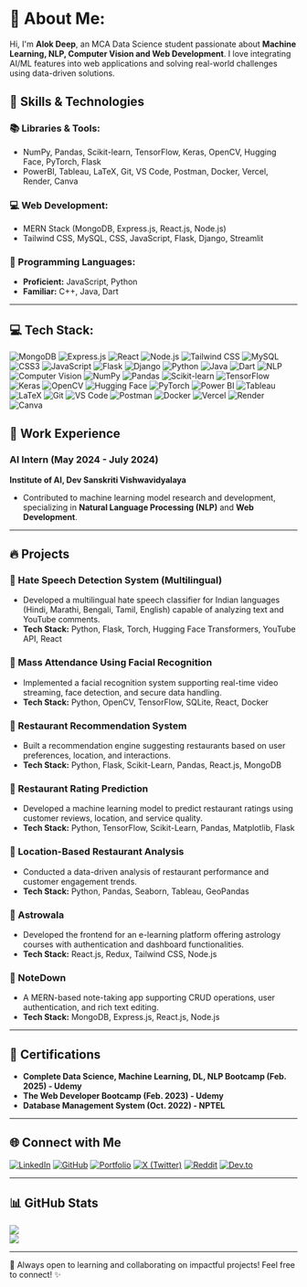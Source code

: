 # 💫 About Me:
Hi, I'm **Alok Deep**, an MCA Data Science student passionate about **Machine Learning, NLP, Computer Vision and Web Development**. I love integrating AI/ML features into web applications and solving real-world challenges using data-driven solutions.

## 🚀 Skills & Technologies

### **📚 Libraries & Tools:**  
- NumPy, Pandas, Scikit-learn, TensorFlow, Keras, OpenCV, Hugging Face, PyTorch, Flask  
- PowerBI, Tableau, LaTeX, Git, VS Code, Postman, Docker, Vercel, Render, Canva  

### **💻 Web Development:**  
- MERN Stack (MongoDB, Express.js, React.js, Node.js)  
- Tailwind CSS, MySQL, CSS, JavaScript, Flask, Django, Streamlit

### **🧠 Programming Languages:**  
- **Proficient:** JavaScript, Python  
- **Familiar:** C++, Java, Dart  

---
## 💻 Tech Stack:
![MongoDB](https://img.shields.io/badge/MongoDB-%234ea94b.svg?style=for-the-badge&logo=mongodb&logoColor=white) 
![Express.js](https://img.shields.io/badge/Express.js-%23000000.svg?style=for-the-badge&logo=express&logoColor=white) 
![React](https://img.shields.io/badge/React-%2361DAFB.svg?style=for-the-badge&logo=react&logoColor=white) 
![Node.js](https://img.shields.io/badge/Node.js-%236DA55F.svg?style=for-the-badge&logo=node.js&logoColor=white) 
![Tailwind CSS](https://img.shields.io/badge/TailwindCSS-%2338B2AC.svg?style=for-the-badge&logo=tailwind-css&logoColor=white) 
![MySQL](https://img.shields.io/badge/MySQL-%234479A1.svg?style=for-the-badge&logo=mysql&logoColor=white) 
![CSS3](https://img.shields.io/badge/CSS3-%231572B6.svg?style=for-the-badge&logo=css3&logoColor=white) 
![JavaScript](https://img.shields.io/badge/JavaScript-%23F7DF1E.svg?style=for-the-badge&logo=javascript&logoColor=black) 
![Flask](https://img.shields.io/badge/Flask-%23000000.svg?style=for-the-badge&logo=flask&logoColor=white) 
![Django](https://img.shields.io/badge/Django-%23092E20.svg?style=for-the-badge&logo=django&logoColor=white) 
![Python](https://img.shields.io/badge/Python-%233776AB.svg?style=for-the-badge&logo=python&logoColor=white) 
![Java](https://img.shields.io/badge/Java-%23ED8B00.svg?style=for-the-badge&logo=openjdk&logoColor=white) 
![Dart](https://img.shields.io/badge/Dart-%230175C2.svg?style=for-the-badge&logo=dart&logoColor=white) 
![NLP](https://img.shields.io/badge/NLP-%23FF6F00.svg?style=for-the-badge&logo=nlp&logoColor=white) 
![Computer Vision](https://img.shields.io/badge/Computer%20Vision-%234285F4.svg?style=for-the-badge&logo=opencv&logoColor=white) 
![NumPy](https://img.shields.io/badge/NumPy-%23013243.svg?style=for-the-badge&logo=numpy&logoColor=white) 
![Pandas](https://img.shields.io/badge/Pandas-%23150458.svg?style=for-the-badge&logo=pandas&logoColor=white) 
![Scikit-learn](https://img.shields.io/badge/Scikit--learn-%23F7931E.svg?style=for-the-badge&logo=scikit-learn&logoColor=white) 
![TensorFlow](https://img.shields.io/badge/TensorFlow-%23FF6F00.svg?style=for-the-badge&logo=tensorflow&logoColor=white) 
![Keras](https://img.shields.io/badge/Keras-%23D00000.svg?style=for-the-badge&logo=keras&logoColor=white) 
![OpenCV](https://img.shields.io/badge/OpenCV-%235C3EE8.svg?style=for-the-badge&logo=opencv&logoColor=white) 
![Hugging Face](https://img.shields.io/badge/Hugging%20Face-%23FFAE33.svg?style=for-the-badge&logo=huggingface&logoColor=white) 
![PyTorch](https://img.shields.io/badge/PyTorch-%23EE4C2C.svg?style=for-the-badge&logo=pytorch&logoColor=white) 
![Power BI](https://img.shields.io/badge/Power%20BI-%23F2C811.svg?style=for-the-badge&logo=powerbi&logoColor=black) 
![Tableau](https://img.shields.io/badge/Tableau-%23E97627.svg?style=for-the-badge&logo=tableau&logoColor=white) 
![LaTeX](https://img.shields.io/badge/LaTeX-%23008080.svg?style=for-the-badge&logo=latex&logoColor=white) 
![Git](https://img.shields.io/badge/Git-%23F05033.svg?style=for-the-badge&logo=git&logoColor=white) 
![VS Code](https://img.shields.io/badge/VS%20Code-%23007ACC.svg?style=for-the-badge&logo=visual-studio-code&logoColor=white) 
![Postman](https://img.shields.io/badge/Postman-%23FF6C37.svg?style=for-the-badge&logo=postman&logoColor=white) 
![Docker](https://img.shields.io/badge/Docker-%230db7ed.svg?style=for-the-badge&logo=docker&logoColor=white) 
![Vercel](https://img.shields.io/badge/Vercel-%23000000.svg?style=for-the-badge&logo=vercel&logoColor=white) 
![Render](https://img.shields.io/badge/Render-%2346E3B7.svg?style=for-the-badge&logo=render&logoColor=white) 
![Canva](https://img.shields.io/badge/Canva-%2300C4CC.svg?style=for-the-badge&logo=canva&logoColor=white) 


## 🏢 Work Experience

### **AI Intern (May 2024 - July 2024)**  
**Institute of AI, Dev Sanskriti Vishwavidyalaya**  
- Contributed to machine learning model research and development, specializing in **Natural Language Processing (NLP)** and **Web Development**.

---

## 🔥 Projects

### **📌 Hate Speech Detection System (Multilingual)**  
- Developed a multilingual hate speech classifier for Indian languages (Hindi, Marathi, Bengali, Tamil, English) capable of analyzing text and YouTube comments.  
- **Tech Stack:** Python, Flask, Torch, Hugging Face Transformers, YouTube API, React  

### **📌 Mass Attendance Using Facial Recognition**  
- Implemented a facial recognition system supporting real-time video streaming, face detection, and secure data handling.  
- **Tech Stack:** Python, OpenCV, TensorFlow, SQLite, React, Docker  

### **📌 Restaurant Recommendation System**  
- Built a recommendation engine suggesting restaurants based on user preferences, location, and interactions.  
- **Tech Stack:** Python, Flask, Scikit-Learn, Pandas, React.js, MongoDB  

### **📌 Restaurant Rating Prediction**  
- Developed a machine learning model to predict restaurant ratings using customer reviews, location, and service quality.  
- **Tech Stack:** Python, TensorFlow, Scikit-Learn, Pandas, Matplotlib, Flask  

### **📌 Location-Based Restaurant Analysis**  
- Conducted a data-driven analysis of restaurant performance and customer engagement trends.  
- **Tech Stack:** Python, Pandas, Seaborn, Tableau, GeoPandas  

### **📌 Astrowala**  
- Developed the frontend for an e-learning platform offering astrology courses with authentication and dashboard functionalities.  
- **Tech Stack:** React.js, Redux, Tailwind CSS, Node.js  

### **📌 NoteDown**  
- A MERN-based note-taking app supporting CRUD operations, user authentication, and rich text editing.  
- **Tech Stack:** MongoDB, Express.js, React.js, Node.js  

---

## 📜 Certifications
- **Complete Data Science, Machine Learning, DL, NLP Bootcamp (Feb. 2025) - Udemy**  
- **The Web Developer Bootcamp (Feb. 2023) - Udemy**  
- **Database Management System (Oct. 2022) - NPTEL**  

---

## 🌐 Connect with Me

[![LinkedIn](https://img.shields.io/badge/LinkedIn-%230077B5.svg?logo=linkedin&logoColor=white)](https://linkedin.com/in/ai-with-alok-deep)  [![GitHub](https://img.shields.io/badge/GitHub-%23121011.svg?logo=github&logoColor=white)](https://github.com/AlokTheDataGuy)  [![Portfolio](https://img.shields.io/badge/Portfolio-%23121011.svg?logo=netlify&logoColor=white)](https://lazylad99.netlify.app/)  [![X (Twitter)](https://img.shields.io/badge/X-%23121011.svg?logo=twitter&logoColor=white)](https://twitter.com/lazy_lad99)  [![Reddit](https://img.shields.io/badge/Reddit-%23FF4500.svg?logo=reddit&logoColor=white)](https://www.reddit.com/user/Big_Forever7919)  [![Dev.to](https://img.shields.io/badge/Dev.to-%23000000.svg?logo=dev.to&logoColor=white)](https://dev.to/thedataguy)  


---

## 📊 GitHub Stats
![](https://github-readme-stats.vercel.app/api?username=AlokTheDataGuy&show_icons=true&theme=radical)  
![](https://github-readme-streak-stats.herokuapp.com/?user=AlokTheDataGuy&theme=radical)  

---

🚀 Always open to learning and collaborating on impactful projects! Feel free to connect! ✨

